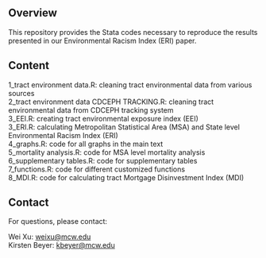 ## Overview
This repository provides the Stata codes necessary to reproduce the results presented in our Environmental Racism Index (ERI) paper.

## Content
1_tract environment data.R: cleaning tract environmental data from various sources\
2_tract environment data CDCEPH TRACKING.R: cleaning tract environmental data from CDCEPH tracking system\
3_EEI.R: creating tract environmental exposure index (EEI)\
3_ERI.R: calculating Metropolitan Statistical Area (MSA) and State level Environmental Racism Index (ERI)\
4_graphs.R: code for all graphs in the main text\
5_mortality analysis.R: code for MSA level mortality analysis\
6_supplementary tables.R: code for supplementary tables\
7_functions.R: code for different customized functions\
8_MDI.R: code for calculating tract Mortgage Disinvestment Index (MDI)

## Contact
For questions, please contact:

Wei Xu: weixu@mcw.edu\
Kirsten Beyer: kbeyer@mcw.edu
